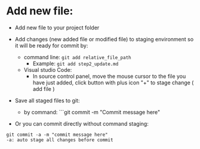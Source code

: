 # Add new file:
- Add new file to your project folder
- Add changes (new added file or modified file) to staging environment so it will be ready for commit by:
    + command line: ```git add relative_file_path```
        + Example: ```git add step2_update.md```
    + Visual studio Code:
        + In source control panel, move the mouse cursor to the file you have just added, click button with plus icon "+" to stage change ( add file )

- Save all staged files to git:
    + by command: ```git commit -m "Commit message here"

- Or you can commit directly without command staging: 
```
git commit -a -m "commit message here"
-a: auto stage all changes before commit
```
    
